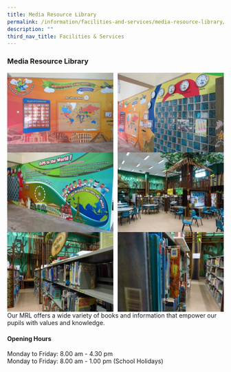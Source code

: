```yaml
---
title: Media Resource Library
permalink: /information/facilities-and-services/media-resource-library/
description: ""
third_nav_title: Facilities & Services
---
```

### **Media Resource Library**

<img src="/images/media%201.jpg" 
     style="width:49%" align=left>
<img src="/images/media%202.jpg" 
     style="width:49%" align=right>
<br><br><br><br><br><br><br><br>
<img src="/images/media%203.jpg" 
     style="width:49%" align=left>
<img src="/images/media%204.jpg" 
     style="width:49%" align=right>
<br><br><br><br><br><br><br><br>
<img src="/images/media%205.jpg" 
     style="width:49%" align=left>
<img src="/images/media%206.jpg" 
     style="width:49%" align=right>
		 
Our MRL offers a wide variety of books and information that empower our pupils with values and knowledge.

#### **Opening Hours**
Monday to Friday: 8.00 am - 4.30 pm <br>
Monday to Friday: 8.00 am - 1.00 pm (School Holidays)